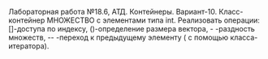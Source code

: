 Лабораторная работа №18.6, АТД. Контейнеры. Вариант-10.
Класс-контейнер МНОЖЕСТВО с элементами типа int. Реализовать операции: []-доступа по индексу, ()-определение размера вектора, - -раздность множеств, -- -переход к предыдущему элементу ( с помощью класса-итератора).
